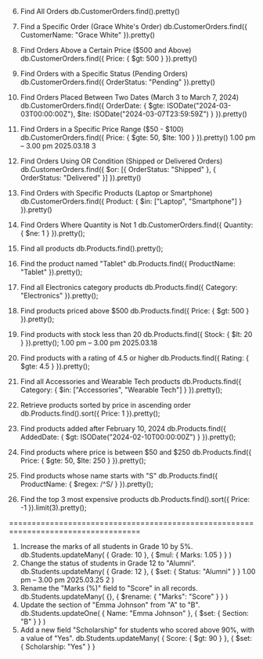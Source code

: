 6. Find All Orders
db.CustomerOrders.find().pretty()
7. Find a Specific Order (Grace White's Order)
db.CustomerOrders.find({ CustomerName: "Grace White" }).pretty()
8. Find Orders Above a Certain Price ($500 and Above)
db.CustomerOrders.find({ Price: { $gt: 500 } }).pretty()
9. Find Orders with a Specific Status (Pending Orders)
db.CustomerOrders.find({ OrderStatus: "Pending" }).pretty()
10. Find Orders Placed Between Two Dates (March 3 to March 7, 2024)
db.CustomerOrders.find({ 
 OrderDate: { 
 $gte: ISODate("2024-03-03T00:00:00Z"), 
 $lte: ISODate("2024-03-07T23:59:59Z") 
 } 
}).pretty()
11. Find Orders in a Specific Price Range ($50 - $100)
db.CustomerOrders.find({ Price: { $gte: 50, $lte: 100 } }).pretty()
1.00 pm – 3.00 pm 2025.03.18
3
12. Find Orders Using OR Condition (Shipped or Delivered Orders)
db.CustomerOrders.find({ 
 $or: [{ OrderStatus: "Shipped" }, { OrderStatus: "Delivered" }] 
}).pretty()
13. Find Orders with Specific Products (Laptop or Smartphone)
db.CustomerOrders.find({ 
 Product: { $in: ["Laptop", "Smartphone"] } 
}).pretty()
14. Find Orders Where Quantity is Not 1
db.CustomerOrders.find({ Quantity: { $ne: 1 } }).pretty();


6. Find all products
db.Products.find().pretty();
7. Find the product named "Tablet"
db.Products.find({ ProductName: "Tablet" }).pretty();
8. Find all Electronics category products
db.Products.find({ Category: "Electronics" }).pretty();
9. Find products priced above $500
db.Products.find({ Price: { $gt: 500 } }).pretty();
10. Find products with stock less than 20
db.Products.find({ Stock: { $lt: 20 } }).pretty();
1.00 pm – 3.00 pm 2025.03.18
11. Find products with a rating of 4.5 or higher
db.Products.find({ Rating: { $gte: 4.5 } }).pretty();
12. Find all Accessories and Wearable Tech products
db.Products.find({ Category: { $in: ["Accessories", "Wearable Tech"] } }).pretty();
13. Retrieve products sorted by price in ascending order
db.Products.find().sort({ Price: 1 }).pretty();
14. Find products added after February 10, 2024
db.Products.find({ AddedDate: { $gt: ISODate("2024-02-10T00:00:00Z") } }).pretty();
15. Find products where price is between $50 and $250
db.Products.find({ Price: { $gte: 50, $lte: 250 } }).pretty();
16. Find products whose name starts with "S"
db.Products.find({ ProductName: { $regex: /^S/ } }).pretty();
17. Find the top 3 most expensive products
db.Products.find().sort({ Price: -1 }).limit(3).pretty();

===================================================================================

1. Increase the marks of all students in Grade 10 by 5%.
db.Students.updateMany(
 { Grade: 10 },
 { $mul: { Marks: 1.05 } }
)
2. Change the status of students in Grade 12 to "Alumni".
db.Students.updateMany(
 { Grade: 12 },
 { $set: { Status: "Alumni" } }
1.00 pm – 3.00 pm 2025.03.25
2
)
3. Rename the "Marks (%)" field to "Score" in all records.
db.Students.updateMany(
 {},
 { $rename: { "Marks": "Score" } }
)
4. Update the section of "Emma Johnson" from "A" to "B".
db.Students.updateOne(
 { Name: "Emma Johnson" },
 { $set: { Section: "B" } }
)
5. Add a new field "Scholarship" for students who scored above 90%, with a value of "Yes".
db.Students.updateMany(
 { Score: { $gt: 90 } },
 { $set: { Scholarship: "Yes" } }
